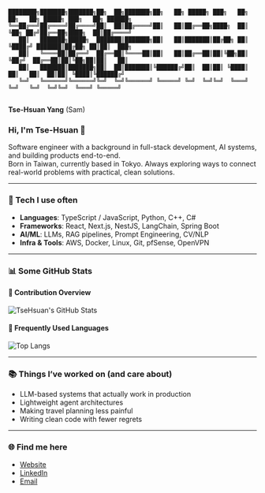 <!-- ASCII LOGO -->

```
████████╗███████╗███████╗██╗  ██╗███████╗██╗   ██╗ █████╗ ███╗   ██╗    ██╗   ██╗ █████╗ ███╗   ██╗ ██████╗ 
╚══██╔══╝██╔════╝██╔════╝██║  ██║██╔════╝██║   ██║██╔══██╗████╗  ██║    ╚██╗ ██╔╝██╔══██╗████╗  ██║██╔════╝ 
   ██║   ███████╗█████╗  ███████║███████╗██║   ██║███████║██╔██╗ ██║     ╚████╔╝ ███████║██╔██╗ ██║██║  ███╗
   ██║   ╚════██║██╔══╝  ██╔══██║╚════██║██║   ██║██╔══██║██║╚██╗██║      ╚██╔╝  ██╔══██║██║╚██╗██║██║   ██║
   ██║   ███████║███████╗██║  ██║███████║╚██████╔╝██║  ██║██║ ╚████║       ██║   ██║  ██║██║ ╚████║╚██████╔╝
   ╚═╝   ╚══════╝╚══════╝╚═╝  ╚═╝╚══════╝ ╚═════╝ ╚═╝  ╚═╝╚═╝  ╚═══╝       ╚═╝   ╚═╝  ╚═╝╚═╝  ╚═══╝ ╚═════╝ 
                                                                                                            
```
                                                                    

**Tse-Hsuan Yang** (Sam)


### Hi, I'm Tse-Hsuan 👋

Software engineer with a background in full-stack development, AI systems, and building products end-to-end.  
Born in Taiwan, currently based in Tokyo. Always exploring ways to connect real-world problems with practical, clean solutions.

---

### 🧰 Tech I use often

- **Languages**: TypeScript / JavaScript, Python, C++, C#
- **Frameworks**: React, Next.js, NestJS, LangChain, Spring Boot
- **AI/ML**: LLMs, RAG pipelines, Prompt Engineering, CV/NLP
- **Infra & Tools**: AWS, Docker, Linux, Git, pfSense, OpenVPN

---

### 📊 Some GitHub Stats

#### 🔹 Contribution Overview
![TseHsuan's GitHub Stats](https://github-readme-stats.vercel.app/api?username=tsehsuan1102&show_icons=true&theme=default&hide_title=true)

#### 🔹 Frequently Used Languages
![Top Langs](https://github-readme-stats.vercel.app/api/top-langs/?username=tsehsuan1102&layout=compact&hide_title=true&exclude_repo=VR_final_project)

---

### 📚 Things I’ve worked on (and care about)

- LLM-based systems that actually work in production
- Lightweight agent architectures
- Making travel planning less painful
- Writing clean code with fewer regrets

---

### 🌐 Find me here

- [Website](https://sam-yang.com)
- [LinkedIn](https://www.linkedin.com/in/tse-hsuan-yang/)
- [Email](mailto:sam9883043@gmail.com)

<!--
If you're reading this far, you're either a bot or someone who also reads README files.
Either way, thanks for stopping by.
-->


<!--
**tsehsuan1102/tsehsuan1102** is a ✨ _special_ ✨ repository because its `README.md` (this file) appears on your GitHub profile.

Here are some ideas to get you started:

- 🔭 I’m currently working on ...
- 🌱 I’m currently learning ...
- 👯 I’m looking to collaborate on ...
- 🤔 I’m looking for help with ...
- 💬 Ask me about ...
- 📫 How to reach me: ...
- 😄 Pronouns: ...
- ⚡ Fun fact: ...
-->
